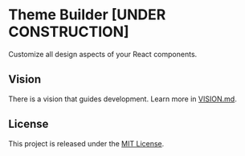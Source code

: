 # Theme Builder [UNDER CONSTRUCTION]

Customize all design aspects of your React components.

## Vision

There is a vision that guides development. Learn more in [VISION.md](VISION.md).

## License

This project is released under the [MIT License](http://www.opensource.org/licenses/MIT).
